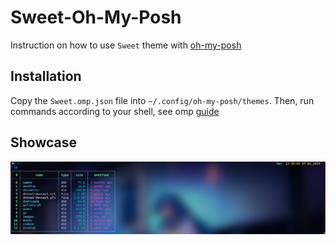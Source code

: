 # Sweet-Oh-My-Posh

Instruction on how to use `Sweet` theme with [oh-my-posh](https://github.com/JanDeDobbeleer/oh-my-posh)

## Installation

Copy the `Sweet.omp.json` file into `~/.config/oh-my-posh/themes`. Then, run commands according to your shell, see omp [guide](https://ohmyposh.dev/docs/installation/customize)

## Showcase

![](assets/screenshot.png)
